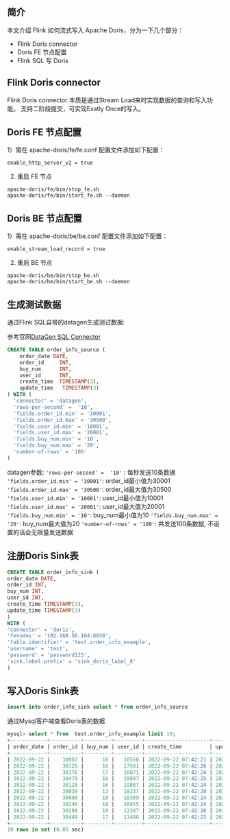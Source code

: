 简介
----
本文介绍 Flink 如何流式写入 Apache Doris，分为一下几个部分：
* Flink Doris connector
* Doris FE 节点配置
* Flink SQL 写 Doris



Flink Doris connector
----
Flink Doris connector 本质是通过Stream Load来时实现数据的查询和写入功能。
支持二阶段提交，可实现Exatly Once的写入。


Doris FE 节点配置
----
1）需在 apache-doris/fe/fe.conf 配置文件添加如下配置：
```
enable_http_server_v2 = true
```

2) 重启 FE 节点
```
apache-doris/fe/bin/stop_fe.sh
apache-doris/fe/bin/start_fe.sh --daemon
```

Doris BE 节点配置
----
1）需在 apache-doris/be/be.conf 配置文件添加如下配置：
```
enable_stream_load_record = true
```

2) 重启 BE 节点
```
apache-doris/be/bin/stop_be.sh
apache-doris/be/bin/start_be.sh --daemon
```

生成测试数据
---


通过Flink SQL自带的datagen生成测试数据:

参考官网[DataGen SQL Connector](https://nightlies.apache.org/flink/flink-docs-release-1.15/docs/connectors/table/datagen/)

```sql
CREATE TABLE order_info_source (
    order_date DATE,
    order_id     INT,
    buy_num      INT,
    user_id      INT,
    create_time  TIMESTAMP(3),
    update_time   TIMESTAMP(3)
) WITH (
  'connector' = 'datagen',
  'rows-per-second' =  '10',
  'fields.order_id.min' = '30001',
  'fields.order_id.max' = '30500',
  'fields.user_id.min' = '10001',
  'fields.user_id.max' = '20001',
  'fields.buy_num.min' = '10',
  'fields.buy_num.max' = '20',
  'number-of-rows' = '100'
)

```

datagen参数:
`'rows-per-second' =  '10'` : 每秒发送10条数据
`'fields.order_id.min' = '30001'`: order_id最小值为30001
`'fields.order_id.max' = '30500'`: order_id最大值为30500
`'fields.user_id.min' = '10001'`: user_id最小值为10001
`'fields.user_id.max' = '20001'`: user_id最大值为20001
`'fields.buy_num.min' = '10'`: buy_num最小值为10
`'fields.buy_num.max' = '20'`: buy_num最大值为20
`'number-of-rows' = '100'`: 共发送100条数据, 不设置的话会无限量发送数据



注册Doris Sink表
---


```sql
CREATE TABLE order_info_sink (  
order_date DATE,  
order_id INT,  
buy_num INT,
user_id INT,
create_time TIMESTAMP(3),
update_time TIMESTAMP(3)
)  
WITH (
'connector' = 'doris',   
'fenodes' = '192.168.56.104:8030',   
'table.identifier' = 'test.order_info_example',   
'username' = 'test',   
'password' = 'password123',   
'sink.label-prefix' = 'sink_doris_label_8'
)
```

写入Doris Sink表
---

```sql
insert into order_info_sink select * from order_info_source
```


通过Mysql客户端查看Doris表的数据

```sql
mysql> select * from  test.order_info_example limit 10;
+------------+----------+---------+---------+---------------------+---------------------+
| order_date | order_id | buy_num | user_id | create_time         | update_time         |
+------------+----------+---------+---------+---------------------+---------------------+
| 2022-09-22 |    30007 |      10 |   10560 | 2022-09-22 07:42:21 | 2022-09-22 07:42:21 |
| 2022-09-22 |    30125 |      16 |   17591 | 2022-09-22 07:42:26 | 2022-09-22 07:42:26 |
| 2022-09-22 |    30176 |      17 |   10871 | 2022-09-22 07:42:24 | 2022-09-22 07:42:24 |
| 2022-09-22 |    30479 |      16 |   19847 | 2022-09-22 07:42:25 | 2022-09-22 07:42:25 |
| 2022-09-22 |    30128 |      16 |   19807 | 2022-09-22 07:42:24 | 2022-09-22 07:42:24 |
| 2022-09-22 |    30039 |      13 |   18237 | 2022-09-22 07:42:28 | 2022-09-22 07:42:28 |
| 2022-09-22 |    30060 |      10 |   18309 | 2022-09-22 07:42:24 | 2022-09-22 07:42:24 |
| 2022-09-22 |    30246 |      18 |   10855 | 2022-09-22 07:42:24 | 2022-09-22 07:42:24 |
| 2022-09-22 |    30288 |      19 |   12347 | 2022-09-22 07:42:26 | 2022-09-22 07:42:26 |
| 2022-09-22 |    30449 |      17 |   11488 | 2022-09-22 07:42:23 | 2022-09-22 07:42:23 |
+------------+----------+---------+---------+---------------------+---------------------+
10 rows in set (0.05 sec)

```
